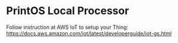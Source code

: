 # PrintOS Local Processor

Follow instruction at AWS IoT to setup your Thing: https://docs.aws.amazon.com/iot/latest/developerguide/iot-gs.html